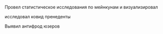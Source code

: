 Провел статистическое исследования по мейнкунам и визуализировал



исследовал ковид пренеденты


Выявил антифрод юзеров
